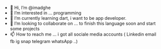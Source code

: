 - 👋 Hi, I’m @imadghe
- 👀 I’m interested in ... programming
- 🌱 I’m currently learning dart, i want to be app developer.
- 💞️ I’m looking to collaborate on ... to finish this language soon and start some projects
- 📫 How to reach me ... i got all sociale media accounts ( Linkedin email fb ig snap telegram whatsApp ..)

<!---
imadghe/imadghe is a ✨ special ✨ repository because its `README.md` (this file) appears on your GitHub profile.
You can click the Preview link to take a look at your changes.
--->
